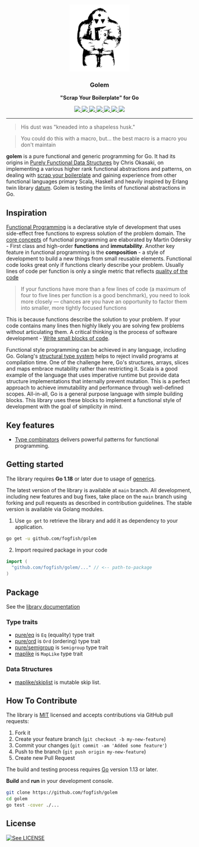 <p align="center">
  <img src="./doc/logo.svg" height="180" />
  <h3 align="center">Golem</h3>
  <p align="center"><strong>"Scrap Your Boilerplate" for Go</strong></p>

  <p align="center">
    <!-- Version -->
    <a href="https://github.com/fogfish/golem/releases">
      <img src="https://img.shields.io/github/v/tag/fogfish/golem?label=version" />
    </a> 
    <!-- Documentation -->
    <a href="https://pkg.go.dev/github.com/fogfish/golem">
      <img src="https://pkg.go.dev/badge/github.com/fogfish/golem" />
    </a>
    <!-- Build Status  -->
    <a href="https://github.com/fogfish/golem/actions/">
      <img src="https://github.com/fogfish/golem/workflows/build/badge.svg" />
    </a>
    <!-- GitHub -->
    <a href="http://github.com/fogfish/golem">
      <img src="https://img.shields.io/github/last-commit/fogfish/golem.svg" />
    </a>
    <!-- Coverage -->
    <a href="https://coveralls.io/github/fogfish/golem?branch=main">
      <img src="https://coveralls.io/repos/github/fogfish/golem/badge.svg?branch=main" />
    </a>
    <!-- Go Card -->
    <a href="https://goreportcard.com/report/github.com/fogfish/golem">
      <img src="https://goreportcard.com/badge/github.com/fogfish/golem" />
    </a>
    <!-- Maintainability -->
    <a href="https://codeclimate.com/github/fogfish/golem/maintainability">
      <img src="https://api.codeclimate.com/v1/badges/ee132d36361127fa99c9/maintainability" />
    </a>
  </p>
</p>

--- 

> His dust was "kneaded into a shapeless husk."

> You could do this with a macro, but...
> the best macro is a macro you don't maintain

**golem** is a pure functional and generic programming for Go. It had its origins in [Purely Functional Data Structures](https://www.cs.cmu.edu/~rwh/theses/okasaki.pdf) by Chris Okasaki, on implementing a various higher rank functional abstractions and patterns, on dealing with [scrap your boilerplate](https://www.microsoft.com/en-us/research/publication/scrap-your-boilerplate-with-class/) and gaining experience from other functional languages primary Scala, Haskell and heavily inspired by Erlang twin library [datum](https://github.com/fogfish/datum). Golem is testing the limits of functional abstractions in Go.


## Inspiration

[Functional Programming](https://en.wikipedia.org/wiki/Functional_programming) is a declarative style of development that uses side-effect free functions to express solution of the problem domain. The [core concepts](http://www.se-radio.net/2007/07/episode-62-martin-odersky-on-scala/) of functional programming are elaborated by Martin Odersky - First class and high-order **functions** and **immutability**. Another  key feature in functional programming is the **composition** - a style of development to build a new things from small reusable elements. Functional code looks great only if functions clearly describe your problem. Usually lines of code per function is only a single metric that reflects [quality of the code](https://blog.usejournal.com/solving-embarrassingly-obvious-problems-in-erlang-e3f21a6203cc)

> If your functions have more than a few lines of code (a maximum of four to five lines per function is a good benchmark), you need to look more closely — chances are you have an opportunity to factor them into smaller, more tightly focused functions

This is because functions describe the solution to your problem. If your code contains many lines then highly likely you are solving few problems without articulating them. A critical thinking is the process of software development - [Write small blocks of code](https://blog.ploeh.dk/2019/11/04/the-80-24-rule/).

Functional style programming can be achieved in any language, including Go. Golang's [structural type system](https://en.wikipedia.org/wiki/Structural_type_system) helps to reject invalid programs at compilation time. One of the challenge here, Go's structures, arrays, slices and maps embrace mutability rather than restricting it. Scala is a good example of the language that uses imperative runtime but provide data structure implementations that internally prevent mutation. This is a perfect approach to achieve immutability and performance through well-defined scopes. All-in-all, Go is a general purpose language with simple building blocks. This library uses these blocks to implement a functional style of development with the goal of simplicity in mind.

## Key features

* [Type combinators](doc/combinator.md) delivers powerful patterns for functional programming.
<!--
* Types and data structures using interfaces to define [**generic**](doc/generic.md) behavior traits.
* [Monoid](doc/monoid.md) for structural transformation.
* [Seq](https://godoc.org/github.com/fogfish/golem/seq) is a special case for slice that support convenient methods. 
-->

## Getting started

The library requires **Go 1.18** or  later due to usage of [generics](https://go.dev/blog/intro-generics).

The latest version of the library is available at `main` branch. All development, including new features and bug fixes, take place on the `main` branch using forking and pull requests as described in contribution guidelines. The stable version is available via Golang modules.

1. Use `go get` to retrieve the library and add it as dependency to your application.

```bash
go get -u github.com/fogfish/golem
```

2. Import required package in your code

```go
import (
  "github.com/fogfish/golem/..." // <-- path-to-package
)
```

## Package

See the [library documentation](http://godoc.org/github.com/fogfish/golem)

### Type traits

* [pure/eq](pure/eq/eq.go) is `Eq` (equality) type trait
* [pure/ord](pure/ord/ord.go) is `Ord` (ordering) type trait
* [pure/semigroup](pure/semigroup/semigroup.go) is `Semigroup` type trait
* [maplike](maplike/types.go) is `MapLike` type trait


### Data Structures

* [maplike/skiplist](maplike/skiplist/skiplist.go) is mutable skip list.


## How To Contribute

The library is [MIT](LICENSE) licensed and accepts contributions via GitHub pull requests:

1. Fork it
2. Create your feature branch (`git checkout -b my-new-feature`)
3. Commit your changes (`git commit -am 'Added some feature'`)
4. Push to the branch (`git push origin my-new-feature`)
5. Create new Pull Request


The build and testing process requires [Go](https://golang.org) version 1.13 or later.

**Build** and **run** in your development console.

```bash
git clone https://github.com/fogfish/golem
cd golem
go test -cover ./...
```

## License

[![See LICENSE](https://img.shields.io/github/license/fogfish/golem.svg?style=for-the-badge)](LICENSE)

<!--

https://writings.stephenwolfram.com/2020/12/combinators-and-the-story-of-computation/
https://files.wolframcdn.com/pub/www.wolframscience.com/nks/nks-ch12.pdf
https://www.wolframscience.com/nks/

https://cmc.gitbook.io/go-internals/chapter-ii-interfaces
https://www.cockroachlabs.com/blog/how-we-built-a-vectorized-execution-engine/
http://citeseerx.ist.psu.edu/viewdoc/download;jsessionid=B3EBE6337709E0E494DB7074FC4D247A?doi=10.1.1.17.524&rep=rep1&type=pdf
https://www.cs.cmu.edu/~ckingsf/bioinfo-lectures/skiplists.pdf
https://github.com/avelino/awesome-go#networking


Research on the interface of golang
https://laptrinhx.com/research-on-the-interface-of-golang-4184713904/


Category Theory 10.1: Monads
https://www.youtube.com/watch?v=gHiyzctYqZ0&list=PLbgaMIhjbmEnaH_LTkxLI7FMa2HsnawM_&index=21&t=4s

TypeScript on Steroids
https://dev.to/gcanti/getting-started-with-fp-ts-setoid-39f3
https://dev.to/gcanti/functional-design-combinators-14pn
https://dev.to/gcanti/getting-started-with-fp-ts-setoid-39f3
https://dev.to/gcanti/functional-design-combinators-14pn

Scala Cats Monoid
https://typelevel.org/cats/typeclasses.html
https://typelevel.org/cats/typeclasses/monoid.html
https://typelevel.org/cats/typeclasses/semigroup.html

HTK
https://github.com/ocamllabs/higher
https://bow-swift.io/docs/fp-concepts/higher-kinded-types/
https://github.com/gcanti/fp-ts/blob/master/src/Eq.ts


https://go101.org/article/details.html
https://github.com/emirpasic/gods
-->
